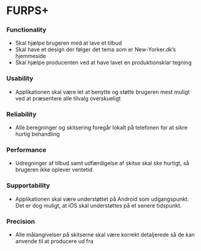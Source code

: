# FURPS+

### Functionality
- Skal hjælpe brugeren med at lave et tilbud
- Skal have et design der følger det tema som er New-Yorker.dk’s hjemmeside
- Skal hjælpe producenten ved at have lavet en produktionsklar tegning

### Usability
- Applikationen skal være let at benytte og støtte brugeren mest muligt ved at præsentere alle tilvalg overskueligt

### Reliability
- Alle beregninger og skitsering foregår lokalt på telefonen for at sikre hurtig behandling

### Performance
- Udregninger af tilbud samt udfærdigelse af skitse skal ske hurtigt, så brugeren ikke oplever ventetid

### Supportability
- Applikationen skal være understøttet på Android som udgangspunkt. Det er dog muligt, at iOS skal understøttes på et senere tidspunkt.

### Precision
- Alle målangivelser på skitserne skal være korrekt detaljerede så de kan anvende til at producere ud fra
